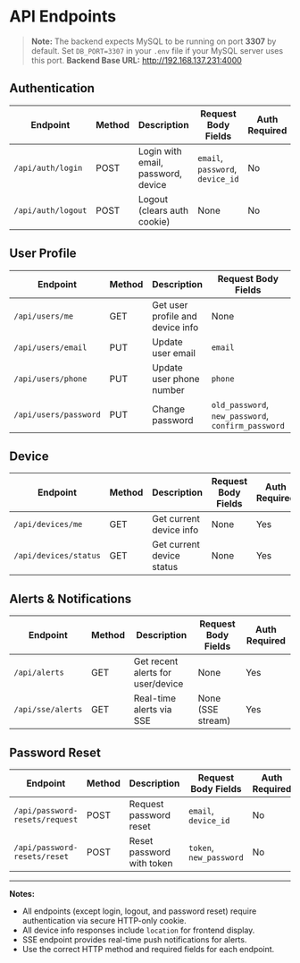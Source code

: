 # API Endpoints

> **Note:** The backend expects MySQL to be running on port **3307** by default. Set `DB_PORT=3307` in your `.env` file if your MySQL server uses this port.
> **Backend Base URL:** http://192.168.137.231:4000

## Authentication
| Endpoint                | Method | Description                        | Request Body Fields                | Auth Required |
|-------------------------|--------|------------------------------------|------------------------------------|--------------|
| `/api/auth/login`       | POST   | Login with email, password, device | `email`, `password`, `device_id`   | No           |
| `/api/auth/logout`      | POST   | Logout (clears auth cookie)        | None                               | No           |

## User Profile
| Endpoint                | Method | Description                        | Request Body Fields                | Auth Required |
|-------------------------|--------|------------------------------------|------------------------------------|--------------|
| `/api/users/me`         | GET    | Get user profile and device info   | None                               | Yes          |
| `/api/users/email`      | PUT    | Update user email                  | `email`                            | Yes          |
| `/api/users/phone`      | PUT    | Update user phone number           | `phone`                            | Yes          |
| `/api/users/password`   | PUT    | Change password                    | `old_password`, `new_password`, `confirm_password` | Yes |

## Device
| Endpoint                | Method | Description                        | Request Body Fields                | Auth Required |
|-------------------------|--------|------------------------------------|------------------------------------|--------------|
| `/api/devices/me`       | GET    | Get current device info            | None                               | Yes          |
| `/api/devices/status`   | GET    | Get current device status          | None                               | Yes          |

## Alerts & Notifications
| Endpoint                | Method | Description                        | Request Body Fields                | Auth Required |
|-------------------------|--------|------------------------------------|------------------------------------|--------------|
| `/api/alerts`           | GET    | Get recent alerts for user/device  | None                               | Yes          |
| `/api/sse/alerts`       | GET    | Real-time alerts via SSE           | None (SSE stream)                  | Yes          |

## Password Reset
| Endpoint                        | Method | Description                        | Request Body Fields                | Auth Required |
|----------------------------------|--------|------------------------------------|------------------------------------|--------------|
| `/api/password-resets/request`   | POST   | Request password reset             | `email`, `device_id`               | No           |
| `/api/password-resets/reset`     | POST   | Reset password with token          | `token`, `new_password`            | No           |

---

**Notes:**
- All endpoints (except login, logout, and password reset) require authentication via secure HTTP-only cookie.
- All device info responses include `location` for frontend display.
- SSE endpoint provides real-time push notifications for alerts.
- Use the correct HTTP method and required fields for each endpoint. 